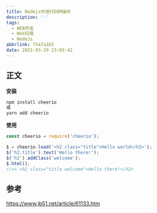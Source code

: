 ```yaml
---
title: Nodejs中进行DOM操作
description: '-'
tags:
  - WEB开发
  - Web后端
  - NodeJs
abbrlink: 7547a1b5
date: 2021-03-29 23:03:42
---
```




## 正文

**安装**

```bash
npm install cheerio 
或
yarn add cheerio
```

**使用**

```javascript
const cheerio = require('cheerio');

$ = cheerio.load('<h2 class="title">Hello world</h2>');
$('h2.title').text('Hello there!');
$('h2').addClass('welcome');
$.html();
//=> <h2 class="title welcome">Hello there!</h2>
```



## 参考

https://www.jb51.net/article/61133.htm